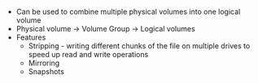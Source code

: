
- Can be used to combine multiple physical volumes into one logical volume
- Physical volume \-\> Volume Group \-\> Logical volumes
- Features
    - Stripping \- writing different chunks of the file on multiple drives to speed up read and write operations
    - Mirroring
    - Snapshots